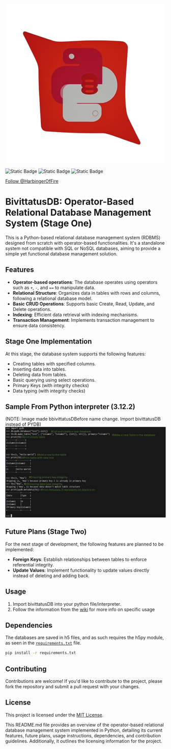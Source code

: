 <p align="center">
<img src="./logo.png" />
</p>

![Static Badge](https://img.shields.io/badge/Version-1.0.0-green)
![Static Badge](https://img.shields.io/badge/Language%20-%20Python%20(3.12)-blue)
![Static Badge](https://img.shields.io/badge/Status%20-%20Basic%20-%20yellow)

<!-- Place this tag where you want the button to render. -->
<a class="github-button" href="https://github.com/HarbingerOfFire" data-color-scheme="no-preference: light; light: light; dark: dark;" data-size="large" aria-label="Follow @HarbingerOfFire on GitHub">Follow @HarbingerOfFire</a>

# BivittatusDB: Operator-Based Relational Database Management System (Stage One)

This is a Python-based relational database management system (RDBMS) designed from scratch with operator-based functionalities. It's a standalone system not compatible with SQL or NoSQL databases, aiming to provide a simple yet functional database management solution.

## Features
- **Operator-based operations**: The database operates using operators such as `+`, `-`, and `==` to manipulate data.
- **Relational Structure**: Organizes data in tables with rows and columns, following a relational database model.
- **Basic CRUD Operations**: Supports basic Create, Read, Update, and Delete operations.
- **Indexing**: Efficient data retrieval with indexing mechanisms.
- **Transaction Management**: Implements transaction management to ensure data consistency.

## Stage One Implementation
At this stage, the database system supports the following features:
- Creating tables with specified columns.
- Inserting data into tables.
- Deleting data from tables.
- Basic querying using select operations.
- Primary Keys (with integrity checks)
- Data typing (with integrity checks)

## Sample From Python interpreter (3.12.2)
(NOTE: Image made bbivittatusDBefore name change. Import bivittatusDB instead of PYDB)
![sample](sample.png)

## Future Plans (Stage Two)
For the next stage of development, the following features are planned to be implemented:
- **Foreign Keys**: Establish relationships between tables to enforce referential integrity.
- **Update Values**: Implement functionality to update values directly instead of deleting and adding back.

## Usage
1. Import bivittatusDB into your python file/interpreter.
2. Follow the information from the [wiki](https://github.com/HarbingerOfFire/PYDB/wiki) for more info on specific usage


## Dependencies
The databases are saved in h5 files, and as such requires the h5py module, as seen in the [`requirements.txt`](./requirements.txt) file.
```bash
pip install -r requirements.txt
```

## Contributing
Contributions are welcome! If you'd like to contribute to the project, please fork the repository and submit a pull request with your changes.

## License
This project is licensed under the [MIT License](LICENSE).

This README.md file provides an overview of the operator-based relational database management system implemented in Python, detailing its current features, future plans, usage instructions, dependencies, and contribution guidelines. Additionally, it outlines the licensing information for the project.
